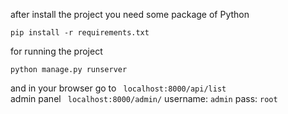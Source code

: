 after install the project you need some package of Python 
```
pip install -r requirements.txt
```
for running the project
```
python manage.py runserver
```
and in your browser go to ``` localhost:8000/api/list```
<br>
admin panel ``` localhost:8000/admin/```
username: ```admin```
pass: ```root```
